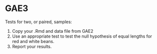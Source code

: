 # GAE3
Tests for two, or paired, samples:
  
  1. Copy your .Rmd and data file from GAE2
  2. Use an appropriate test to test the null hypothesis of equal lengths for red and white beans.
  3. Report your results.

